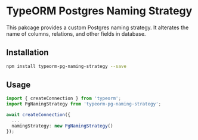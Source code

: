# TypeORM Postgres Naming Strategy

This pakcage provides a custom Postgres naming strategy. It alterates the name of columns, relations, and other fields in database.

## Installation

```bash
npm install typeorm-pg-naming-strategy --save
```

## Usage

```typescript
import { createConnection } from 'typeorm';
import PgNamingStrategy from 'typeorm-pg-naming-strategy';

await createConnection({
  ...
  namingStrategy: new PgNamingStrategy()
});
```
